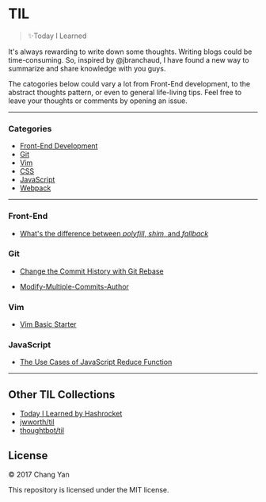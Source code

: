 # TIL

> :sparkles:Today I Learned

It's always rewarding to write down some thoughts. Writing blogs could be time-consuming. So, inspired by @jbranchaud, I have found a new way to summarize and share knowledge with you guys.

The catogories below could vary a lot from Front-End development, to the abstract thoughts pattern, or even to general life-living tips. Feel free to leave your thoughts or comments by opening an issue.

---

### Categories

* [Front-End Development](#front-end)
* [Git](#git)
* [Vim](#vim)
* [CSS](#css)
* [JavaScript](#javascript)
* [Webpack](#webpack)

---

### Front-End

- [What's the difference between *polyfill*, *shim*, and *fallback*](front-end-dev/whats-the-meaning-of-polyfill-fallback-shim.md)

### Git

- [Change the Commit History with Git Rebase](git/interactive-rebase.md)

- [Modify-Multiple-Commits-Author](git/modify-all-commits-author.md)

### Vim

- [Vim Basic Starter](vim/basic-starter.md)

### JavaScript

- [The Use Cases of JavaScript Reduce Function](javascript/array-reduce.md)

---

## Other TIL Collections

* [Today I Learned by Hashrocket](https://til.hashrocket.com)
* [jwworth/til](https://github.com/jwworth/til)
* [thoughtbot/til](https://github.com/thoughtbot/til)

## License

&copy; 2017 Chang Yan

This repository is licensed under the MIT license.